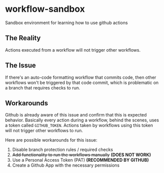 # workflow-sandbox

Sandbox environment for learning how to use github actions

## The Reality

Actions executed from a workflow will not trigger other workflows.

## The Issue

If there's an auto-code formatting workflow that commits code, then
other workflows won't be triggered by that code commit, which is
problematic on a branch that requires checks to run.

## Workarounds

Github is already aware of this issue and confirm that this is expected
behavior. Basically every action during a workflow, behind the scenes,
uses a token called `GITHUB_TOKEN`. Actions taken by workflows using this
token will not trigger other workflows to run.

Here are possible workarounds for this issue:

1. Disable branch protection rules / required checks
2. ~~Add functionality to run the workflows manually~~ **(DOES NOT WORK)**
3. Use a Personal Access Token (PAT) **(RECOMMENDED BY GITHUB)**
4. Create a Github App with the necessary permissions
